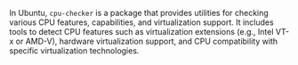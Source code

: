In Ubuntu, `cpu-checker` is a package that provides utilities for checking various CPU features, capabilities, and virtualization support. It includes tools to detect CPU features such as virtualization extensions (e.g., Intel VT-x or AMD-V), hardware virtualization support, and CPU compatibility with specific virtualization technologies.


